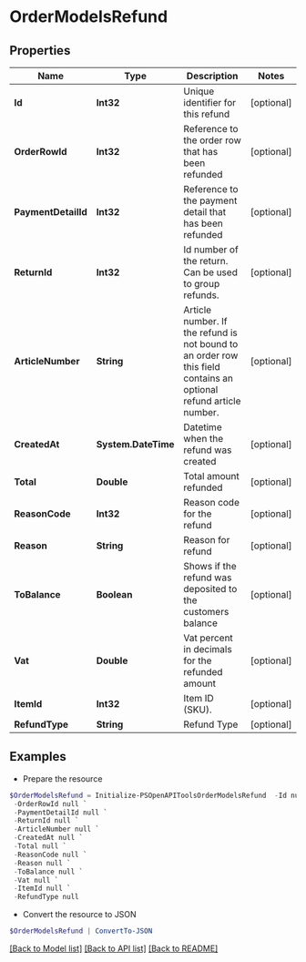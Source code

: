 # OrderModelsRefund
## Properties

Name | Type | Description | Notes
------------ | ------------- | ------------- | -------------
**Id** | **Int32** | Unique identifier for this refund | [optional] 
**OrderRowId** | **Int32** | Reference to the order row that has been refunded | [optional] 
**PaymentDetailId** | **Int32** | Reference to the payment detail that has been refunded | [optional] 
**ReturnId** | **Int32** | Id number of the return. Can be used to group refunds. | [optional] 
**ArticleNumber** | **String** | Article number. If the refund is not bound to an order row this field contains an optional refund article number. | [optional] 
**CreatedAt** | **System.DateTime** | Datetime when the refund was created | [optional] 
**Total** | **Double** | Total amount refunded | [optional] 
**ReasonCode** | **Int32** | Reason code for the refund | [optional] 
**Reason** | **String** | Reason for refund | [optional] 
**ToBalance** | **Boolean** | Shows if the refund was deposited to the customers balance | [optional] 
**Vat** | **Double** | Vat percent in decimals for the refunded amount | [optional] 
**ItemId** | **Int32** | Item ID (SKU). | [optional] 
**RefundType** | **String** | Refund Type | [optional] 

## Examples

- Prepare the resource
```powershell
$OrderModelsRefund = Initialize-PSOpenAPIToolsOrderModelsRefund  -Id null `
 -OrderRowId null `
 -PaymentDetailId null `
 -ReturnId null `
 -ArticleNumber null `
 -CreatedAt null `
 -Total null `
 -ReasonCode null `
 -Reason null `
 -ToBalance null `
 -Vat null `
 -ItemId null `
 -RefundType null
```

- Convert the resource to JSON
```powershell
$OrderModelsRefund | ConvertTo-JSON
```

[[Back to Model list]](../README.md#documentation-for-models) [[Back to API list]](../README.md#documentation-for-api-endpoints) [[Back to README]](../README.md)

